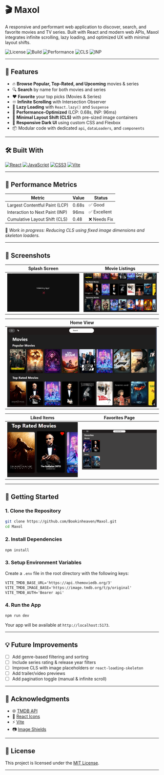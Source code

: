 # 🎬 Maxol

A responsive and performant web application to discover, search, and favorite movies and TV series. Built with React and modern web APIs, Maxol integrates infinite scrolling, lazy loading, and optimized UX with minimal layout shifts.

![License](https://img.shields.io/badge/license-MIT-green.svg)
![Build](https://img.shields.io/badge/build-passing-brightgreen)
![Performance](https://img.shields.io/badge/LCP-0.68s-blue)
![CLS](https://img.shields.io/badge/CLS-0.48-red)
![INP](https://img.shields.io/badge/INP-96ms-blue)

---

## 🚀 Features

- 🔥 **Browse Popular, Top-Rated, and Upcoming** movies & series
- 🔍 **Search** by name for both movies and series
- ❤️ **Favorite** your top picks (Movies & Series)
- ♾️ **Infinite Scrolling** with Intersection Observer
- 🧠 **Lazy Loading** with `React.lazy()` and `Suspense`
- 🎯 **Performance-Optimized** (LCP: 0.68s, INP: 96ms)
- 🧩 **Minimal Layout Shift (CLS)** with pre-sized image containers
- 🎨 **Responsive Dark UI** using custom CSS and Flexbox
- 📦 Modular code with dedicated `api`, `dataLoaders`, and `components`

---

## 🛠 Built With

[![React][React.js]][React-url]
[![JavaScript][JavaScript]][JavaScript-url]
[![CSS3][CSS3]][CSS3-url]
[![Vite][Vite]][Vite-url]

---

## 🧠 Performance Metrics

| Metric                         | Value  | Status       |
|-------------------------------|--------|--------------|
| Largest Contentful Paint (LCP)| 0.68s  | ✅ Good       |
| Interaction to Next Paint (INP)| 96ms  | ✅ Excellent  |
| Cumulative Layout Shift (CLS) | 0.48   | ❌ Needs Fix  |

📌 *Work in progress: Reducing CLS using fixed image dimensions and skeleton loaders.*

---

## 📸 Screenshots

| Splash Screen | Movie Listings |
|:-------------:|:--------------:|
| <img src="./Screenshots/1.png" width="500"/> | <img src="./Screenshots/3.png" width="500"/> |

| Home View |
|:------------:|
| <img src="./Screenshots/2.png" width="820"/> |

| Liked Items | Favorites Page |
|:-----------:|:---------------:|
| <img src="./Screenshots/4.png" width="500"/> | <img src="./Screenshots/5.png" width="500"/> |

---

## 🚀 Getting Started

### 1. Clone the Repository

```bash
git clone https://github.com/Bookinheaven/Maxol.git
cd Maxol
````

### 2. Install Dependencies

```bash
npm install
```

### 3. Setup Environment Variables

Create a `.env` file in the root directory with the following keys:

```env
VITE_TMDB_BASE_URL='https://api.themoviedb.org/3'
VITE_TMDB_IMAGE_BASE='https://image.tmdb.org/t/p/original'
VITE_TMDB_AUTH='Bearer api'

```

### 4. Run the App

```bash
npm run dev
```

Your app will be available at `http://localhost:5173`.

---

## 💡 Future Improvements

* [ ] Add genre-based filtering and sorting
* [ ] Include series rating & release year filters
* [ ] Improve CLS with image placeholders or `react-loading-skeleton`
* [ ] Add trailer/video previews
* [ ] Add pagination toggle (manual & infinite scroll)

---

## 🔗 Acknowledgments

* 🌐 [TMDB API](https://www.themoviedb.org/documentation/api)
* 🎨 [React Icons](https://react-icons.github.io/react-icons/)
* ⚡ [Vite](https://vitejs.dev/)
* 📷 [Image Shields](https://shields.io/)

---

## 📜 License

This project is licensed under the [MIT License](LICENSE).

---

[React.js]: https://img.shields.io/badge/React-20232A?style=for-the-badge&logo=react&logoColor=61DAFB
[React-url]: https://reactjs.org/
[JavaScript]: https://img.shields.io/badge/JavaScript-F7DF1E?style=for-the-badge&logo=javascript&logoColor=black
[JavaScript-url]: https://developer.mozilla.org/en-US/docs/Web/JavaScript
[CSS3]: https://img.shields.io/badge/CSS3-1572B6?style=for-the-badge&logo=css3&logoColor=white
[CSS3-url]: https://developer.mozilla.org/en-US/docs/Web/CSS
[Vite]: https://img.shields.io/badge/Vite-646CFF?style=for-the-badge&logo=vite&logoColor=white
[Vite-url]: https://vitejs.dev
